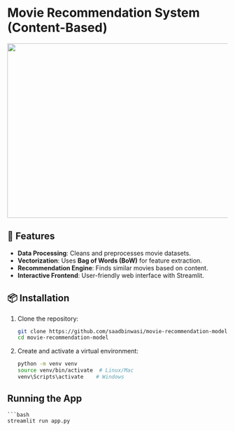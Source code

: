 # Movie Recommendation System (Content-Based)



<div align="center">

<img height="400" width="900" src="https://github.com/saadbinwasi/movie-recommadation-model/blob/main/Screenshot%202025-03-25%20at%202.21.07%E2%80%AFAM.png">

</div>


## 🚀 Features
- **Data Processing**: Cleans and preprocesses movie datasets.
- **Vectorization**: Uses **Bag of Words (BoW)** for feature extraction.
- **Recommendation Engine**: Finds similar movies based on content.
- **Interactive Frontend**: User-friendly web interface with Streamlit.

## 📦 Installation
1. Clone the repository:
   ```bash
   git clone https://github.com/saadbinwasi/movie-recommendation-model.git
   cd movie-recommendation-model


2. Create and activate a virtual environment:

    ```bash
    python -m venv venv
    source venv/bin/activate  # Linux/Mac
    venv\Scripts\activate    # Windows


## Running the App
    ```bash
    streamlit run app.py
